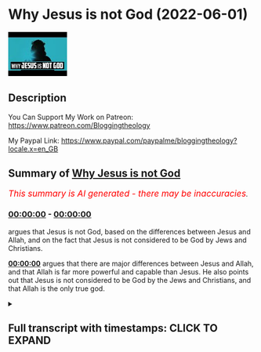 # Why Jesus is not God (2022-06-01)

![alt Why Jesus is not God](8WtWjyqoDFA.jpg "Why Jesus is not God")

## Description

You Can Support My Work on Patreon:
https://www.patreon.com/Bloggingtheology

My Paypal Link: 
https://www.paypal.com/paypalme/bloggingtheology?locale.x=en_GB

## Summary of [Why Jesus is not God](https://www.youtube.com/watch?v=8WtWjyqoDFA)


*<span style="color:red; font-size:125%">This summary is AI generated - there may be inaccuracies</span>. [](/)*

### [00:00:00](https://www.youtube.com/watch?v=8WtWjyqoDFA&t=0) - [00:00:00](https://www.youtube.com/watch?v=8WtWjyqoDFA&t=0)

argues that Jesus is not God, based on the differences between Jesus and Allah, and on the fact that Jesus is not considered to be God by Jews and Christians.

**[00:00:00](https://www.youtube.com/watch?v=8WtWjyqoDFA&t=0)** argues that there are major differences between Jesus and Allah, and that Allah is far more powerful and capable than Jesus. He also points out that Jesus is not considered to be God by the Jews and Christians, and that Allah is the only true god.

<details><summary><h2>Full transcript with timestamps: CLICK TO EXPAND</h2></summary>

[0:00:00](https://youtu.be/8WtWjyqoDFA?t=0) indeed those who say allah is the  
[0:00:02](https://youtu.be/8WtWjyqoDFA?t=2) messiah son of mary have fallen into  
[0:00:05](https://youtu.be/8WtWjyqoDFA?t=5) disbelief  
[0:00:06](https://youtu.be/8WtWjyqoDFA?t=6) say o prophet who has the power to  
[0:00:09](https://youtu.be/8WtWjyqoDFA?t=9) prevent allah if he chose to destroy the  
[0:00:12](https://youtu.be/8WtWjyqoDFA?t=12) messiah son of mary his mother and  
[0:00:14](https://youtu.be/8WtWjyqoDFA?t=14) everyone else in the world all together  
[0:00:17](https://youtu.be/8WtWjyqoDFA?t=17) to allah alone belongs the kingdom of  
[0:00:19](https://youtu.be/8WtWjyqoDFA?t=19) the heavens and the earth and everything  
[0:00:22](https://youtu.be/8WtWjyqoDFA?t=22) in between he creates whatever he wills  
[0:00:25](https://youtu.be/8WtWjyqoDFA?t=25) and allah is most capable of everything  
[0:00:29](https://youtu.be/8WtWjyqoDFA?t=29) the jews and the christians each say we  
[0:00:32](https://youtu.be/8WtWjyqoDFA?t=32) are the children of allah his most  
[0:00:33](https://youtu.be/8WtWjyqoDFA?t=33) beloved say o prophet why then does he  
[0:00:37](https://youtu.be/8WtWjyqoDFA?t=37) punish you for your sins no you are only  
[0:00:40](https://youtu.be/8WtWjyqoDFA?t=40) humans like others of his own making he  
[0:00:43](https://youtu.be/8WtWjyqoDFA?t=43) forgives whoever he wills and punishes  
[0:00:46](https://youtu.be/8WtWjyqoDFA?t=46) whoever he wills to allah alone belongs  
[0:00:49](https://youtu.be/8WtWjyqoDFA?t=49) the kingdom of the heavens and the earth  
[0:00:51](https://youtu.be/8WtWjyqoDFA?t=51) and everything in between and to him is  
[0:00:55](https://youtu.be/8WtWjyqoDFA?t=55) the final return  


</details>